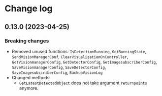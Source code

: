 # Change log

## 0.13.0 (2023-04-25)

### Breaking changes

- Removed unused functions: `IsDetectionRunning`, `GetRunningState`, `SendVisionManagerConf`, `ClearVisualizationOnController`, `GetVisionmanagerConfig`, `GetDetectorConfig`, `GetImagesubscriberConfig`, `SaveVisionmanagerConfig`, `SaveDetectorConfig`, `SaveImagesubscriberConfig`, `BackupVisionLog`
- Changed methods:
  - `GetLatestDetectedObject` does not take argument `returnpoints` anymore.
